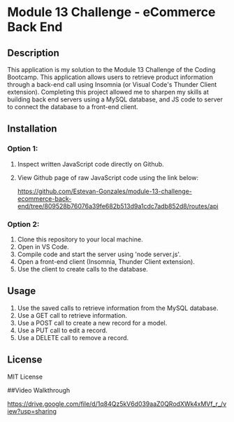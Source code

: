 # Module 13 Challenge - eCommerce Back End

## Description

This application is my solution to the Module 13 Challenge of the Coding Bootcamp.
This application allows users to retrieve product information through a back-end call using Insomnia (or Visual Code's Thunder Client extension).
Completing this project allowed me to sharpen my skills at building back end servers using a MySQL database, and JS code to server to connect the database to a front-end client.

## Installation

### Option 1:
1. Inspect written JavaScript code directly on Github.
2. View Github page of raw JavaScript code using the link below:
   
   https://github.com/Estevan-Gonzales/module-13-challenge-ecommerce-back-end/tree/809528b76076a39fe682b513d9a1cdc7adb852d8/routes/api

### Option 2:
1. Clone this repository to your local machine.
2. Open in VS Code.
3. Compile code and start the server using 'node server.js'.
4. Open a front-end client (Insomnia, Thunder Client extension).
5. Use the client to create calls to the database.

## Usage
1. Use the saved calls to retrieve information from the MySQL database.
2. Use a GET call to retrieve information.
3. Use a POST call to create a new record for a model.
4. Use a PUT call to edit a record.
5. Use a DELETE call to remove a record.

## License
MIT License

##Video Walkthrough

https://drive.google.com/file/d/1q84Qz5kV6d039aaZ0QRodXWk4xMVf_r_/view?usp=sharing

